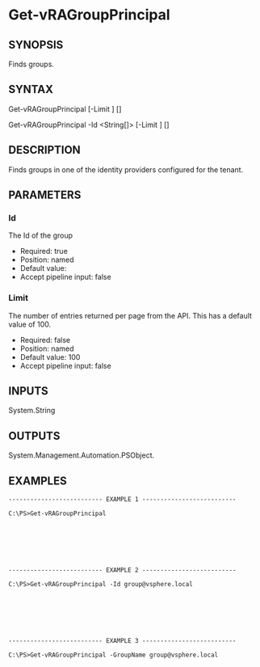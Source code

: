 # Get-vRAGroupPrincipal

## SYNOPSIS
    
Finds groups.

## SYNTAX
 Get-vRAGroupPrincipal [-Limit <String>] [<CommonParameters>] Get-vRAGroupPrincipal -Id <String[]> [-Limit <String>] [<CommonParameters>]    

## DESCRIPTION

Finds groups in one of the identity providers configured for the tenant.

## PARAMETERS


### Id

The Id of the group
* Required: true
* Position: named
* Default value: 
* Accept pipeline input: false

### Limit

The number of entries returned per page from the API. This has a default value of 100.
* Required: false
* Position: named
* Default value: 100
* Accept pipeline input: false

## INPUTS

System.String

## OUTPUTS

System.Management.Automation.PSObject.

## EXAMPLES
```
-------------------------- EXAMPLE 1 --------------------------

C:\PS>Get-vRAGroupPrincipal







-------------------------- EXAMPLE 2 --------------------------

C:\PS>Get-vRAGroupPrincipal -Id group@vsphere.local







-------------------------- EXAMPLE 3 --------------------------

C:\PS>Get-vRAGroupPrincipal -GroupName group@vsphere.local
```

